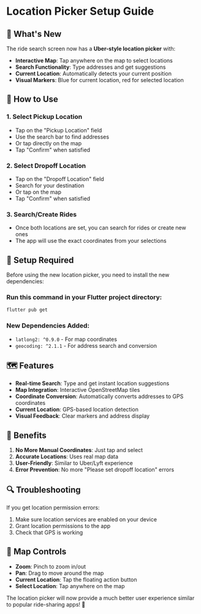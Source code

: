 # Location Picker Setup Guide

## 🎯 What's New

The ride search screen now has a **Uber-style location picker** with:
- **Interactive Map**: Tap anywhere on the map to select locations
- **Search Functionality**: Type addresses and get suggestions
- **Current Location**: Automatically detects your current position
- **Visual Markers**: Blue for current location, red for selected location

## 📱 How to Use

### 1. **Select Pickup Location**
- Tap on the "Pickup Location" field
- Use the search bar to find addresses
- Or tap directly on the map
- Tap "Confirm" when satisfied

### 2. **Select Dropoff Location**
- Tap on the "Dropoff Location" field
- Search for your destination
- Or tap on the map
- Tap "Confirm" when satisfied

### 3. **Search/Create Rides**
- Once both locations are set, you can search for rides or create new ones
- The app will use the exact coordinates from your selections

## 🔧 Setup Required

Before using the new location picker, you need to install the new dependencies:

### Run this command in your Flutter project directory:
```bash
flutter pub get
```

### New Dependencies Added:
- `latlong2: ^0.9.0` - For map coordinates
- `geocoding: ^2.1.1` - For address search and conversion

## 🗺️ Features

- **Real-time Search**: Type and get instant location suggestions
- **Map Integration**: Interactive OpenStreetMap tiles
- **Coordinate Conversion**: Automatically converts addresses to GPS coordinates
- **Current Location**: GPS-based location detection
- **Visual Feedback**: Clear markers and address display

## 🚀 Benefits

1. **No More Manual Coordinates**: Just tap and select
2. **Accurate Locations**: Uses real map data
3. **User-Friendly**: Similar to Uber/Lyft experience
4. **Error Prevention**: No more "Please set dropoff location" errors

## 🔍 Troubleshooting

If you get location permission errors:
1. Make sure location services are enabled on your device
2. Grant location permissions to the app
3. Check that GPS is working

## 📍 Map Controls

- **Zoom**: Pinch to zoom in/out
- **Pan**: Drag to move around the map
- **Current Location**: Tap the floating action button
- **Select Location**: Tap anywhere on the map

The location picker will now provide a much better user experience similar to popular ride-sharing apps! 🎉

